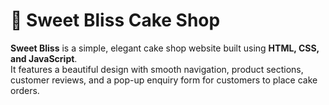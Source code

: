 
# 🎂 Sweet Bliss Cake Shop

**Sweet Bliss** is a simple, elegant cake shop website built using **HTML, CSS, and JavaScript**.  
It features a beautiful design with smooth navigation, product sections, customer reviews, and a pop-up enquiry form for customers to place cake orders.



